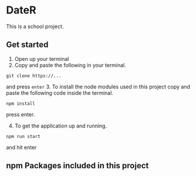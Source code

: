 # DateR
This is a school project.

## Get started

1. Open up your terminal
2. Copy and paste the following in your terminal.  
  ```
  git clone https://...
  ```
  and press `enter`
3. To install the node modules used in this project copy and paste the following code inside the terminal.
```
npm install
```
  press enter.
  
  4. To get the application up and running.
  ```
  npm run start
  ```
  and hit enter
  
  ## npm Packages included in this project
  
